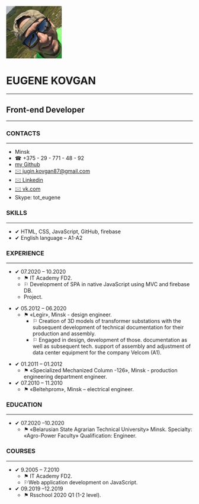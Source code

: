<body>
    <div class="conteiner">
        <div class="header">
            <div class="photo">
                <img src="img_2.JPG" alt="my_photo" width="150px" class="left img" </div>
                <div class="author">
                    <div class="info_box">
                        <h1>EUGENE KOVGAN</h1>
                        <hr>
                        <h2>Front-end Developer</h2>
                    </div>
                </div>
            </div>
            <hr>
            <div class="skills">
                <h3>CONTACTS</h3>
                <hr>
                <ul class="contacts">
                    <li>Minsk</li>
                    <li>&#9742; +375 - 29 - 771 - 48 - 92</li>
                    <li><a href="https://github.com/eugenekovgan"> my Github </a></li>
                    <li><a href="mailto:jugin.kovgan87@gmail.com">&#128386; jugin.kovgan87@gmail.com </a>
                    </li>
                    <li><a href="https://www.linkedin.com/in/eugene-kovgan-b282b61b8/">&#128386; Linkedin</a></li>
                    <li><a href="https://vk.com/id8690725">&#128386; vk.com</a></li>
                    <li>Skype: tot_eugene</li>
                </ul>
                <h3>SKILLS</h3>
                <hr>
                <ul>
                    <li>&#10004; HTML, CSS, JavaScript, GitHub, firebase</li>
                    <li>&#10004; English language – A1-A2</li>
                </ul>
                <h3>EXPERIENCE</h3>
                <hr>
                <ul>
                    <li>&#10004; 07.2020 – 10.2020
                        <ul>
                            <li>&#9873; IT Academy FD2.</li>
                            <li>&#9872; Development of SPA in native JavaScript using MVC and firebase DB.</li>
                            <li><a href=""></a> Project.</li>
                        </ul>
                    </li>
                </ul>
                <ul>
                    <li>&#10004; 05.2012 – 06.2020
                        <ul>
                            <li>&#9873; «Legir», Minsk - design engineer.
                                <ul>
                                    <li>&#9872; Creation of 3D models of transformer substations with the subsequent
                                        development
                                        of
                                        technical documentation for their
                                        production and assembly.</li>
                                    <li>&#9872; Engaged in design, development of those. documentation as well as
                                        subsequent
                                        tech.
                                        support
                                        of assembly and adjustment
                                        of data center equipment for the company Velcom (A1).</li>
                                </ul>
                            </li>
                        </ul>
                </ul>
                <ul>
                    <li>&#10004; 01.2011 – 01.2012
                        <ul>
                            <li>&#9873; «Specialized Mechanized Column -126», Minsk - production engineering department
                                engineer.</li>
                        </ul>
                    </li>
                    <li>&#10004; 07.2010 – 11.2010
                        <ul>
                            <li>&#9873; «Beltehprom», Minsk – electrical engineer.</li>
                        </ul>
                    </li>
                </ul>
                <h3>EDUCATION</h3>
                <hr>
                <ul>
                    <li>&#10004; 07.2020 –10.2020
                        <ul>
                            <li>&#9873; «Belarusian State Agrarian Technical University» Minsk.
                                Specialty: «Agro-Power Faculty» Qualification: Engineer.
                            </li>
                        </ul>
                    </li>
                </ul>
                <h3>COURSES</h3>
                <hr>
                <ul>
                    <li>&#10004; 9.2005 – 7.2010
                        <ul>
                            <li>&#9873; IT Academy FD2.</li>
                            <li>&#9872;Web application development on JavaScript.</li>
                        </ul>
                    </li>
                    <li>&#10004; 09.2019 –12.2019
                        <ul>
                            <li>&#9873; Rsschool 2020 Q1 (1-2 level).</li>
                        </ul>
                    </li>
                </ul>
            </div>
        </div>

</body>
